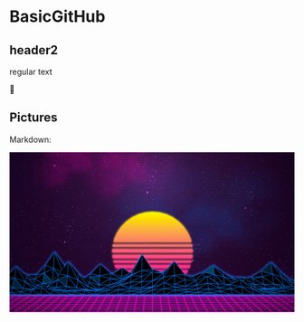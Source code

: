 # BasicGitHub
## header2
regular text

:rocket:

## Pictures

Markdown:

![Retro Wallpaper](images/RetroWallpaper.jpg)
